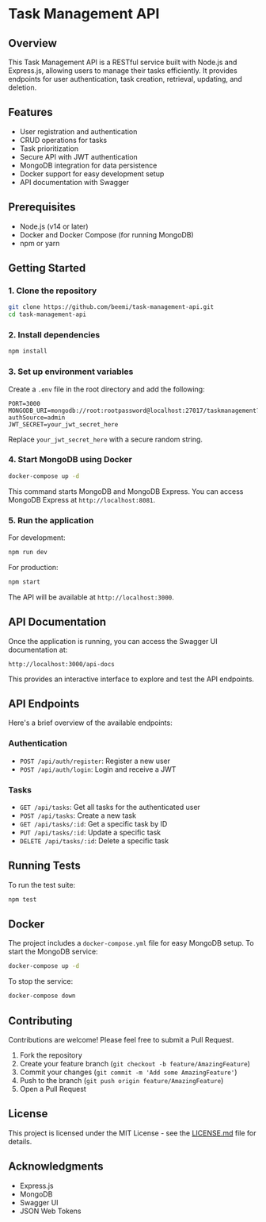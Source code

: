 # Task Management API

## Overview

This Task Management API is a RESTful service built with Node.js and Express.js, allowing users to manage their tasks efficiently. It provides endpoints for user authentication, task creation, retrieval, updating, and deletion.

## Features

- User registration and authentication
- CRUD operations for tasks
- Task prioritization
- Secure API with JWT authentication
- MongoDB integration for data persistence
- Docker support for easy development setup
- API documentation with Swagger

## Prerequisites

- Node.js (v14 or later)
- Docker and Docker Compose (for running MongoDB)
- npm or yarn

## Getting Started

### 1. Clone the repository

```bash
git clone https://github.com/beemi/task-management-api.git
cd task-management-api
```

### 2. Install dependencies

```bash
npm install
```

### 3. Set up environment variables

Create a `.env` file in the root directory and add the following:

```
PORT=3000
MONGODB_URI=mongodb://root:rootpassword@localhost:27017/taskmanagement?authSource=admin
JWT_SECRET=your_jwt_secret_here
```

Replace `your_jwt_secret_here` with a secure random string.

### 4. Start MongoDB using Docker

```bash
docker-compose up -d
```

This command starts MongoDB and MongoDB Express. You can access MongoDB Express at `http://localhost:8081`.

### 5. Run the application

For development:

```bash
npm run dev
```

For production:

```bash
npm start
```

The API will be available at `http://localhost:3000`.

## API Documentation

Once the application is running, you can access the Swagger UI documentation at:

```
http://localhost:3000/api-docs
```

This provides an interactive interface to explore and test the API endpoints.

## API Endpoints

Here's a brief overview of the available endpoints:

### Authentication

- `POST /api/auth/register`: Register a new user
- `POST /api/auth/login`: Login and receive a JWT

### Tasks

- `GET /api/tasks`: Get all tasks for the authenticated user
- `POST /api/tasks`: Create a new task
- `GET /api/tasks/:id`: Get a specific task by ID
- `PUT /api/tasks/:id`: Update a specific task
- `DELETE /api/tasks/:id`: Delete a specific task

## Running Tests

To run the test suite:

```bash
npm test
```

## Docker

The project includes a `docker-compose.yml` file for easy MongoDB setup. To start the MongoDB service:

```bash
docker-compose up -d
```

To stop the service:

```bash
docker-compose down
```

## Contributing

Contributions are welcome! Please feel free to submit a Pull Request.

1. Fork the repository
2. Create your feature branch (`git checkout -b feature/AmazingFeature`)
3. Commit your changes (`git commit -m 'Add some AmazingFeature'`)
4. Push to the branch (`git push origin feature/AmazingFeature`)
5. Open a Pull Request

## License

This project is licensed under the MIT License - see the [LICENSE.md](LICENSE.md) file for details.

## Acknowledgments

- Express.js
- MongoDB
- Swagger UI
- JSON Web Tokens
